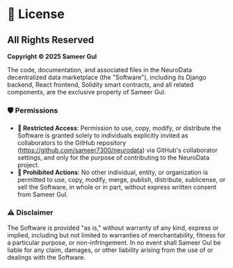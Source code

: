 # 📜 License

## All Rights Reserved

**Copyright &copy; 2025 Sameer Gul**

The code, documentation, and associated files in the NeuroData decentralized data marketplace (the "Software"), including its Django backend, React frontend, Solidity smart contracts, and all related components, are the exclusive property of Sameer Gul.

### 🛡️ Permissions

- **🔐 Restricted Access**: Permission to use, copy, modify, or distribute the Software is granted solely to individuals explicitly invited as collaborators to the GitHub repository (https://github.com/sameer7300/neurodata) via GitHub's collaborator settings, and only for the purpose of contributing to the NeuroData project.
- **🚫 Prohibited Actions**: No other individual, entity, or organization is permitted to use, copy, modify, merge, publish, distribute, sublicense, or sell the Software, in whole or in part, without express written consent from Sameer Gul.

### ⚠️ Disclaimer

The Software is provided "as is," without warranty of any kind, express or implied, including but not limited to warranties of merchantability, fitness for a particular purpose, or non-infringement. In no event shall Sameer Gul be liable for any claim, damages, or other liability arising from the use of or dealings with the Software.
